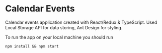 # Calendar Events
Calendar events application created with React/Redux & TypeScript. Used Local Storage API for data storing, Ant Design for styling.

To run the app on your local machine you should run

`npm install && npm start`
